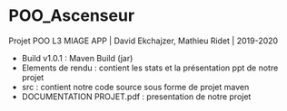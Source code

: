# POO_Ascenseur
Projet POO L3 MIAGE APP | David Ekchajzer, Mathieu Ridet | 2019-2020

- Build v1.0.1 : Maven Build (jar)
- Elements de rendu : contient les stats et la présentation ppt de notre projet
- src : contient notre code source sous forme de projet maven
- DOCUMENTATION PROJET.pdf : presentation de notre projet
